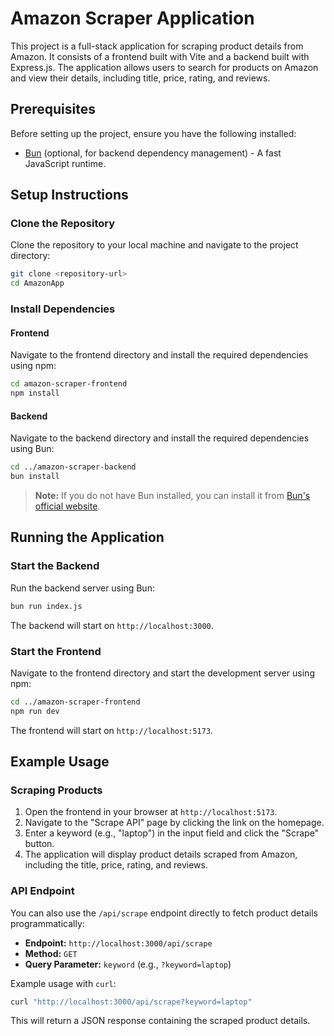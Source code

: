 # Amazon Scraper Application

This project is a full-stack application for scraping product details from Amazon. It consists of a frontend built with Vite and a backend built with Express.js. The application allows users to search for products on Amazon and view their details, including title, price, rating, and reviews.

## Prerequisites

Before setting up the project, ensure you have the following installed:

- [Bun](https://bun.sh) (optional, for backend dependency management) - A fast JavaScript runtime.

## Setup Instructions

### Clone the Repository

Clone the repository to your local machine and navigate to the project directory:

```bash
git clone <repository-url>
cd AmazonApp
```

### Install Dependencies

#### Frontend
Navigate to the frontend directory and install the required dependencies using npm:

```bash
cd amazon-scraper-frontend
npm install
```

#### Backend
Navigate to the backend directory and install the required dependencies using Bun:

```bash
cd ../amazon-scraper-backend
bun install
```

> **Note:** If you do not have Bun installed, you can install it from [Bun's official website](https://bun.sh).

## Running the Application

### Start the Backend

Run the backend server using Bun:

```bash
bun run index.js
```

The backend will start on `http://localhost:3000`.

### Start the Frontend

Navigate to the frontend directory and start the development server using npm:

```bash
cd ../amazon-scraper-frontend
npm run dev
```

The frontend will start on `http://localhost:5173`.

## Example Usage

### Scraping Products

1. Open the frontend in your browser at `http://localhost:5173`.
2. Navigate to the "Scrape API" page by clicking the link on the homepage.
3. Enter a keyword (e.g., "laptop") in the input field and click the "Scrape" button.
4. The application will display product details scraped from Amazon, including the title, price, rating, and reviews.

### API Endpoint

You can also use the `/api/scrape` endpoint directly to fetch product details programmatically:

- **Endpoint:** `http://localhost:3000/api/scrape`
- **Method:** `GET`
- **Query Parameter:** `keyword` (e.g., `?keyword=laptop`)

Example usage with `curl`:

```bash
curl "http://localhost:3000/api/scrape?keyword=laptop"
```

This will return a JSON response containing the scraped product details.
